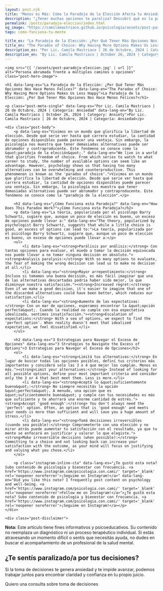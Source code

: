 ```yaml
---
layout: post.njk
title: "Menos es Más: Cómo la Paradoja de la Elección Afecta tu Ansiedad | Blog Camila Mastriaco"
description: "¿Tener muchas opciones te paraliza? Descubrí qué es la paradoja de la elección y por qué más alternativas pueden aumentar tu ansiedad en lugar de tu felicidad."
permalink: /posts/paradoja-eleccion/index.html
og_image: "https://camilamastriaco.github.io/psicologia/assets/post-paradoja-eleccion.jpg"
tags: como-funciona-tu-mente

title_es: "La Paradoja de la Elección: ¿Por Qué Tener Más Opciones Nos Hace Menos Felices?"
title_en: "The Paradox of Choice: Why Having More Options Makes Us Less Happy"
description_es: "Por Lic. Camila Mastriaco | 26 de Octubre, 2024 | Categoría: Ansiedad"
description_en: "By Lic. Camila Mastriaco | October 26, 2024 | Category: Anxiety"
---
```





    <img src="{{ '/assets/post-paradoja-eleccion.jpg' | url }}" alt="Persona abrumada frente a múltiples caminos o opciones" class="post-hero-image">
    
    <h1 data-lang-es="La Paradoja de la Elección: ¿Por Qué Tener Más Opciones Nos Hace Menos Felices?" data-lang-en="The Paradox of Choice: Why Having More Options Makes Us Less Happy">La Paradoja de la Elección: ¿Por Qué Tener Más Opciones Nos Hace Menos Felices?</h1>
<div id="share-buttons-container"></div>

    <p class="post-meta-single" data-lang-es="Por Lic. Camila Mastriaco | 26 de Octubre, 2024 | Categoría: Ansiedad" data-lang-en="By Lic. Camila Mastriaco | October 26, 2024 | Category: Anxiety">Por Lic. Camila Mastriaco | 26 de Octubre, 2024 | Categoría: Ansiedad</p>
    
    <div class="post-body">
        <p data-lang-es="Vivimos en un mundo que glorifica la libertad de elección. Desde qué serie ver hasta qué carrera estudiar, la cantidad de opciones disponibles puede parecer una ventaja. Sin embargo, la psicología nos muestra que tener demasiadas alternativas puede ser abrumador y contraproducente. Este fenómeno se conoce como la &quot;paradoja de la elección&quot;." data-lang-en="We live in a world that glorifies freedom of choice. From which series to watch to what career to study, the number of available options can seem like an advantage. However, psychology shows us that having too many alternatives can be overwhelming and counterproductive. This phenomenon is known as the 'paradox of choice'.">Vivimos en un mundo que glorifica la libertad de elección. Desde qué serie ver hasta qué carrera estudiar, la cantidad de opciones disponibles puede parecer una ventaja. Sin embargo, la psicología nos muestra que tener demasiadas alternativas puede ser abrumador y contraproducente. Este fenómeno se conoce como la "paradoja de la elección".</p>

        <h2 data-lang-es="¿Cómo Funciona esta Paradoja?" data-lang-en="How Does This Paradox Work?">¿Cómo Funciona esta Paradoja?</h2>
        <p data-lang-es="La teoría, popularizada por el psicólogo Barry Schwartz, sugiere que, aunque un poco de elección es bueno, un exceso de opciones puede llevar a:" data-lang-en="The theory, popularized by psychologist Barry Schwartz, suggests that while a little choice is good, an excess of options can lead to:">La teoría, popularizada por el psicólogo Barry Schwartz, sugiere que, aunque un poco de elección es bueno, un exceso de opciones puede llevar a:</p>
        <ul>
            <li data-lang-es="<strong>Parálisis por análisis:</strong> Con tantas opciones para evaluar, el miedo a tomar la decisión equivocada nos puede llevar a no tomar ninguna decisión en absoluto."><strong>Analysis paralysis:</strong> With so many options to evaluate, the fear of making the wrong decision can lead us to make no decision at all.</li>
            <li data-lang-es="<strong>Mayor arrepentimiento:</strong> Incluso si tomamos una buena decisión, es más fácil imaginar que una de las alternativas descartadas podría haber sido mejor, lo que disminuye nuestra satisfacción."><strong>Increased regret:</strong> Even if we make a good decision, it's easier to imagine that one of the discarded alternatives could have been better, which reduces our satisfaction.</li>
            <li data-lang-es="<strong>Aumento de las expectativas:</strong> Con un mar de opciones, esperamos encontrar la &quot;opción perfecta&quot;. Cuando la realidad no cumple con esa expectativa idealizada, sentimos insatisfacción."><strong>Escalation of expectations:</strong> With a sea of options, we expect to find the 'perfect option'. When reality doesn't meet that idealized expectation, we feel dissatisfied.</li>
        </ul>

        <h2 data-lang-es="3 Estrategias para Navegar el Exceso de Opciones" data-lang-en="3 Strategies to Navigate the Excess of Options">3 Estrategias para Navegar el Exceso de Opciones</h2>
        <ol>
            <li data-lang-es="<strong>Limitá tus alternativas:</strong> En lugar de buscar todas las opciones posibles, definí tus criterios más importantes y considerá solo las 3 o 4 que mejor los cumplan. Menos es más."><strong>Limit your alternatives:</strong> Instead of looking for all possible options, define your most important criteria and consider only the 3 or 4 that best meet them. Less is more.</li>
            <li data-lang-es="<strong>Aceptá lo &quot;suficientemente bueno&quot;:</strong> No siempre necesitás la opción &quot;perfecta&quot;. A menudo, una opción que es &quot;suficientemente buena&quot; y cumple con tus necesidades es más que suficiente y te ahorrará una enorme cantidad de estrés."><strong>Accept 'good enough':</strong> You don't always need the 'perfect' option. Often, an option that is 'good enough' and meets your needs is more than sufficient and will save you a huge amount of stress.</li>
            <li data-lang-es="<strong>Tomá decisiones irreversibles (cuando sea posible):</strong> Comprometerte con una elección y no mirar atrás puede aumentar tu satisfacción con el resultado, ya que tu mente se enfocará en justificar y valorar lo que elegiste."><strong>Make irreversible decisions (when possible):</strong> Committing to a choice and not looking back can increase your satisfaction with the outcome, as your mind will focus on justifying and valuing what you chose.</li>
        </ol>
        
        <p class="instagram-inline-cta" data-lang-es="¿Te gustó esta nota? Subo contenido de psicología y bienestar con frecuencia. <a href='https://www.instagram.com/psicologia.con.cami/' target='_blank' rel='noopener noreferrer'>¡Seguime en Instagram!</a>" data-lang-en="Did you like this note? I frequently post content on psychology and well-being. <a href='https://www.instagram.com/psicologia.con.cami/' target='_blank' rel='noopener noreferrer'>Follow me on Instagram!</a>">¿Te gustó esta nota? Subo contenido de psicología y bienestar con frecuencia. <a href='https://www.instagram.com/psicologia.con.cami/' target='_blank' rel='noopener noreferrer'>¡Seguime en Instagram!</a></p>
    </div>
    
    <div class="post-disclaimer">
<p data-lang-es="<strong>Nota:</strong> Este artículo tiene fines informativos y psicoeducativos. Su contenido no reemplaza un diagnóstico ni un proceso terapéutico individual. Si estás atravesando un momento difícil o sentís que necesitás ayuda, no dudes en buscar el acompañamiento de un profesional de la salud mental." data-lang-en="<strong>Disclaimer:</strong> This article is for informational and psychoeducational purposes only. It is not a substitute for a professional diagnosis or an individual therapeutic process. If you are going through a difficult time or feel you need help, do not hesitate to seek support from a mental health professional.">
<strong>Nota:</strong> Este artículo tiene fines informativos y psicoeducativos. Su contenido no reemplaza un diagnóstico ni un proceso terapéutico individual. Si estás atravesando un momento difícil o sentís que necesitás ayuda, no dudes en buscar el acompañamiento de un profesional de la salud mental.
</p>
</div>

<section id="cta-post" class="animate-on-scroll">
        <h2 data-lang-es="¿Te sentís paralizado/a por tus decisiones?" data-lang-en="Feeling paralyzed by your decisions?">¿Te sentís paralizado/a por tus decisiones?</h2>
        <p data-lang-es="Si la toma de decisiones te genera ansiedad y te impide avanzar, podemos trabajar juntos para encontrar claridad y confianza en tu propio juicio." data-lang-en="If decision-making causes you anxiety and prevents you from moving forward, we can work together to find clarity and confidence in your own judgment.">Si la toma de decisiones te genera ansiedad y te impide avanzar, podemos trabajar juntos para encontrar claridad y confianza en tu propio juicio.</p>
        <a 
            class="btn whatsapp-trigger" 
            data-location="post_paradoja_cta" 
            target="_blank" 
            rel="noopener noreferrer" 
            data-lang-es="Quiero una consulta sobre toma de decisiones" 
            data-lang-en="I want a consultation about decision-making" 
            data-whatsapp-es="Hola Camila, leí tu nota sobre la paradoja de la elección y quisiera consultarte sobre las sesiones." 
            data-whatsapp-en="Hi Camila, I read your note about the paradox of choice and would like to ask about the sessions." 
        >Quiero una consulta sobre toma de decisiones</a>
    </section>